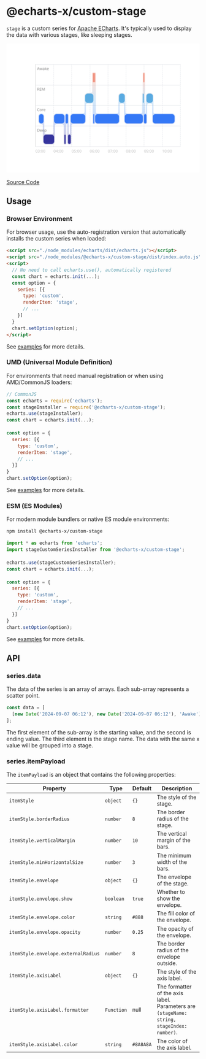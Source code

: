 # @echarts-x/custom-stage

`stage` is a custom series for [Apache ECharts](https://github.com/apache/echarts). It's typically used to display the data with various stages, like sleeping stages.

![stage](https://raw.githubusercontent.com/apache/echarts-custom-series/main/custom-series/stage/screenshots/stage.svg)

[Source Code](https://github.com/apache/echarts-custom-series/tree/main/custom-series/stage)

## Usage

### Browser Environment

For browser usage, use the auto-registration version that automatically installs the custom series when loaded:

```html
<script src="./node_modules/echarts/dist/echarts.js"></script>
<script src="./node_modules/@echarts-x/custom-stage/dist/index.auto.js"></script>
<script>
  // No need to call echarts.use(), automatically registered
  const chart = echarts.init(...);
  const option = {
    series: [{
      type: 'custom',
      renderItem: 'stage',
      // ...
    }]
  }
  chart.setOption(option);
</script>
```

See [examples](./examples) for more details.

### UMD (Universal Module Definition)

For environments that need manual registration or when using AMD/CommonJS loaders:

```js
// CommonJS
const echarts = require('echarts');
const stageInstaller = require('@echarts-x/custom-stage');
echarts.use(stageInstaller);
const chart = echarts.init(...);

const option = {
  series: [{
    type: 'custom',
    renderItem: 'stage',
    // ...
  }]
}
chart.setOption(option);
```

See [examples](./examples) for more details.

### ESM (ES Modules)

For modern module bundlers or native ES module environments:

```bash
npm install @echarts-x/custom-stage
```

```js
import * as echarts from 'echarts';
import stageCustomSeriesInstaller from '@echarts-x/custom-stage';

echarts.use(stageCustomSeriesInstaller);
const chart = echarts.init(...);

const option = {
  series: [{
    type: 'custom',
    renderItem: 'stage',
    // ...
  }]
}
chart.setOption(option);
```

See [examples](./examples) for more details.

## API

### series.data

The data of the series is an array of arrays. Each sub-array represents a scatter point.

```js
const data = [
  [new Date('2024-09-07 06:12'), new Date('2024-09-07 06:12'), 'Awake']
];
```

The first element of the sub-array is the starting value, and the second is ending value. The third element is the stage name. The data with the same x value will be grouped into a stage.

### series.itemPayload

The `itemPayload` is an object that contains the following properties:

| Property         | Type     | Default | Description |
| ---------------- | -------- | ------- | ----------- |
| `itemStyle`      | `object` | `{}` | The style of the stage. |
| `itemStyle.borderRadius` | `number` | `8` | The border radius of the stage. |
| `itemStyle.verticalMargin` | `number` | `10` | The vertical margin of the bars. |
| `itemStyle.minHorizontalSize` | `number` | `3` | The minimum width of the bars. |
| `itemStyle.envelope` | `object` | `{}` | The envelope of the stage. |
| `itemStyle.envelope.show` | `boolean` | `true` | Whether to show the envelope. |
| `itemStyle.envelope.color` | `string` | `#888` | The fill color of the envelope. |
| `itemStyle.envelope.opacity` | `number` | `0.25` | The opacity of the envelope. |
| `itemStyle.envelope.externalRadius` | `number` | `8` | The border radius of the envelope outside. |
| `itemStyle.axisLabel` | `object` | `{}` | The style of the axis label. |
| `itemStyle.axisLabel.formatter` | `Function` | null | The formatter of the axis label. Parameters are `(stageName: string, stageIndex: number)`. |
| `itemStyle.axisLabel.color` | `string` | `#8A8A8A` | The color of the axis label. |
